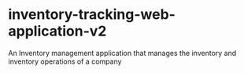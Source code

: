 # inventory-tracking-web-application-v2
An Inventory management application that manages the inventory and inventory operations of a company
